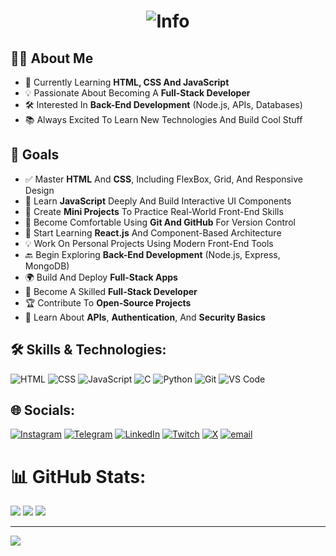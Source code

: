 <h1 align="center">
  <img src="https://readme-typing-svg.demolab.com/?font=Source+Code+Pro&weight=600&size=28&duration=3500&pause=1500&color=9D4EDD&width=600&lines=%F0%9F%91%8B+Hi%2C+I%27m+Mobin;Front-End+Developer+in+Progress+%F0%9F%92%BB;Future+Full-Stack+Developer+%F0%9F%9A%80;Always+Curious+About+New+Tech+%F0%9F%94%8E" alt="Info">
</h1>

## 👨‍💻 About Me

- 🧠 Currently Learning **HTML, CSS And JavaScript**
- 💡 Passionate About Becoming A **Full-Stack Developer**
- 🛠️ Interested In **Back-End Development** (Node.js, APIs, Databases)
- 📚 Always Excited To Learn New Technologies And Build Cool Stuff


## 📌 Goals

- ✅ Master **HTML** And **CSS**, Including FlexBox, Grid, And Responsive Design
- 🔄 Learn **JavaScript** Deeply And Build Interactive UI Components
- 🧪 Create **Mini Projects** To Practice Real-World Front-End Skills
- 🔧 Become Comfortable Using **Git And GitHub** For Version Control
- 🚀 Start Learning **React.js** And Component-Based Architecture
- 💡 Work On Personal Projects Using Modern Front-End Tools
- 🔙 Begin Exploring **Back-End Development** (Node.js, Express, MongoDB)
- 🌍 Build And Deploy **Full-Stack Apps**
- 🎯 Become A Skilled **Full-Stack Developer**
- 🏆 Contribute To **Open-Source Projects**
- 🔐 Learn About **APIs**, **Authentication**, And **Security Basics**



## 🛠️ Skills & Technologies:
![HTML](https://img.shields.io/badge/-HTML5-E34F26?logo=html5&logoColor=white&style=for-the-badge)
![CSS](https://img.shields.io/badge/-CSS3-1572B6?logo=css3&logoColor=white&style=for-the-badge)
![JavaScript](https://img.shields.io/badge/-JavaScript-F7DF1E?logo=javascript&logoColor=black&style=for-the-badge)
![C](https://img.shields.io/badge/c-%2300599C.svg?style=for-the-badge&logo=c&logoColor=white)
![Python](https://img.shields.io/badge/python-3670A0?style=for-the-badge&logo=python&logoColor=ffdd54)
![Git](https://img.shields.io/badge/-Git-F05032?logo=git&logoColor=white&style=for-the-badge)
![VS Code](https://img.shields.io/badge/-VSCode-007ACC?logo=visual-studio-code&logoColor=white&style=for-the-badge)



## 🌐 Socials:
[![Instagram](https://img.shields.io/badge/Instagram-%23E4405F.svg?logo=Instagram&logoColor=white)](https://instagram.com/Mobyiin)
[![Telegram](https://img.shields.io/badge/Telegram-%239146FF.svg?logo=Telegram&logoColor=white)](http://t.me/MobyiinDev)
[![LinkedIn](https://img.shields.io/badge/LinkedIn-%230077B5.svg?logo=linkedin&logoColor=white)](https://linkedin.com/in/Mobyiin)
[![Twitch](https://img.shields.io/badge/Twitch-%239146FF.svg?logo=Twitch&logoColor=white)](https://twitch.tv/Mobyiin)
[![X](https://img.shields.io/badge/X-black.svg?logo=X&logoColor=white)](https://x.com/Mobyiin)
[![email](https://img.shields.io/badge/Email-D14836?logo=gmail&logoColor=white)](mailto:mobinyaghooti5@gmail.com) 




# 📊 GitHub Stats:
![](https://github-readme-stats.vercel.app/api?username=Mobyiin&theme=dark&hide_border=false&include_all_commits=true&count_private=false)
![](https://nirzak-streak-stats.vercel.app/?user=Mobyiin&theme=dark&hide_border=false)
![](https://github-readme-stats.vercel.app/api/top-langs/?username=Mobyiin&theme=dark&hide_border=false&include_all_commits=true&count_private=false&layout=compact)

---
[![](https://visitcount.itsvg.in/api?id=Mobyiin&icon=0&color=0)](https://visitcount.itsvg.in)

<!-- Proudly created with GPRM ( https://gprm.itsvg.in ) -->
